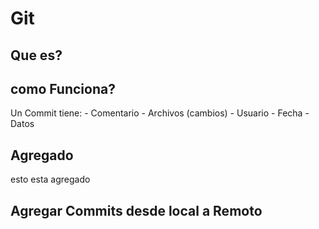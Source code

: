 # Git
## Que es?

## como Funciona?
Un Commit tiene:
    - Comentario
    - Archivos (cambios)
    - Usuario
    - Fecha
    - Datos
## Agregado
esto esta agregado
## Agregar Commits desde local a Remoto
